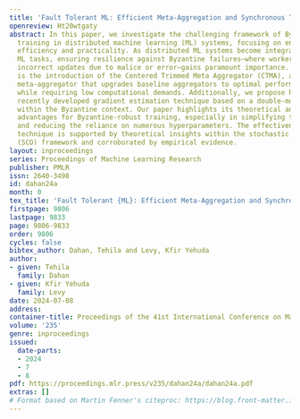 ```yaml
---
title: 'Fault Tolerant ML: Efficient Meta-Aggregation and Synchronous Training'
openreview: Ht20wtgaty
abstract: In this paper, we investigate the challenging framework of Byzantine-robust
  training in distributed machine learning (ML) systems, focusing on enhancing both
  efficiency and practicality. As distributed ML systems become integral for complex
  ML tasks, ensuring resilience against Byzantine failures—where workers may contribute
  incorrect updates due to malice or error—gains paramount importance. Our first contribution
  is the introduction of the Centered Trimmed Meta Aggregator (CTMA), an efficient
  meta-aggregator that upgrades baseline aggregators to optimal performance levels,
  while requiring low computational demands. Additionally, we propose harnessing a
  recently developed gradient estimation technique based on a double-momentum strategy
  within the Byzantine context. Our paper highlights its theoretical and practical
  advantages for Byzantine-robust training, especially in simplifying the tuning process
  and reducing the reliance on numerous hyperparameters. The effectiveness of this
  technique is supported by theoretical insights within the stochastic convex optimization
  (SCO) framework and corroborated by empirical evidence.
layout: inproceedings
series: Proceedings of Machine Learning Research
publisher: PMLR
issn: 2640-3498
id: dahan24a
month: 0
tex_title: 'Fault Tolerant {ML}: Efficient Meta-Aggregation and Synchronous Training'
firstpage: 9806
lastpage: 9833
page: 9806-9833
order: 9806
cycles: false
bibtex_author: Dahan, Tehila and Levy, Kfir Yehuda
author:
- given: Tehila
  family: Dahan
- given: Kfir Yehuda
  family: Levy
date: 2024-07-08
address:
container-title: Proceedings of the 41st International Conference on Machine Learning
volume: '235'
genre: inproceedings
issued:
  date-parts:
  - 2024
  - 7
  - 8
pdf: https://proceedings.mlr.press/v235/dahan24a/dahan24a.pdf
extras: []
# Format based on Martin Fenner's citeproc: https://blog.front-matter.io/posts/citeproc-yaml-for-bibliographies/
---
```

